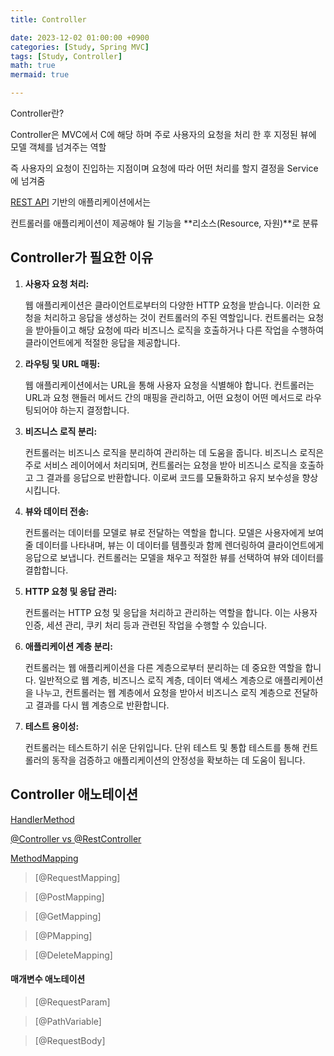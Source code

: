```yaml
---
title: Controller

date: 2023-12-02 01:00:00 +0900
categories: [Study, Spring MVC]
tags: [Study, Controller]
math: true
mermaid: true

---
```


Controller란?


Controller은 MVC에서 C에 해당 하며 주로 사용자의 요청을 처리 한 후 지정된 뷰에 모델 객체를 넘겨주는 역할

즉 사용자의 요청이 진입하는 지점이며 요청에 따라 어떤 처리를 할지 결정을 Service에 넘겨줌

[REST API](https://www.notion.so/RestAPI-233260dba97242e6a9d35dc72aeeb35a?pvs=21) 기반의 애플리케이션에서는 

컨트롤러를  애플리케이션이 제공해야 될 기능을 **리소스(Resource, 자원)**로 분류

## Controller가 필요한 이유

1. **사용자 요청 처리:** 
    
    웹 애플리케이션은 클라이언트로부터의 다양한 HTTP 요청을 받습니다. 이러한 요청을 처리하고 응답을 생성하는 것이 컨트롤러의 주된 역할입니다. 컨트롤러는 요청을 받아들이고 해당 요청에 따라 비즈니스 로직을 호출하거나 다른 작업을 수행하여 클라이언트에게 적절한 응답을 제공합니다.
    
2. **라우팅 및 URL 매핑:** 
    
    웹 애플리케이션에서는 URL을 통해 사용자 요청을 식별해야 합니다. 컨트롤러는 URL과 요청 핸들러 메서드 간의 매핑을 관리하고, 어떤 요청이 어떤 메서드로 라우팅되어야 하는지 결정합니다.
    
3. **비즈니스 로직 분리:** 
    
    컨트롤러는 비즈니스 로직을 분리하여 관리하는 데 도움을 줍니다. 비즈니스 로직은 주로 서비스 레이어에서 처리되며, 컨트롤러는 요청을 받아 비즈니스 로직을 호출하고 그 결과를 응답으로 반환합니다. 이로써 코드를 모듈화하고 유지 보수성을 향상시킵니다.
    
4. **뷰와 데이터 전송:** 
    
    컨트롤러는 데이터를 모델로 뷰로 전달하는 역할을 합니다. 모델은 사용자에게 보여줄 데이터를 나타내며, 뷰는 이 데이터를 템플릿과 함께 렌더링하여 클라이언트에게 응답으로 보냅니다. 컨트롤러는 모델을 채우고 적절한 뷰를 선택하여 뷰와 데이터를 결합합니다.
    
5. **HTTP 요청 및 응답 관리:** 
    
    컨트롤러는 HTTP 요청 및 응답을 처리하고 관리하는 역할을 합니다. 이는 사용자 인증, 세션 관리, 쿠키 처리 등과 관련된 작업을 수행할 수 있습니다.
    
6. **애플리케이션 계층 분리:**
    
     컨트롤러는 웹 애플리케이션을 다른 계층으로부터 분리하는 데 중요한 역할을 합니다. 일반적으로 웹 계층, 비즈니스 로직 계층, 데이터 액세스 계층으로 애플리케이션을 나누고, 컨트롤러는 웹 계층에서 요청을 받아서 비즈니스 로직 계층으로 전달하고 결과를 다시 웹 계층으로 반환합니다.
    
7. **테스트 용이성:** 
    
    컨트롤러는 테스트하기 쉬운 단위입니다. 단위 테스트 및 통합 테스트를 통해 컨트롤러의 동작을 검증하고 애플리케이션의 안정성을 확보하는 데 도움이 됩니다.


## ****Controller 애노테이션****

[HandlerMethod](https://ararp1006.github.io/posts/HandlerMethod/)

[@Controller vs @RestController](https://ararp1006.github.io/posts/2023-12-01-@Controller-vs-@RestController/)

[MethodMapping](https://ararp1006.github.io/posts/%EB%A7%A4%EC%84%9C%EB%93%9C-%EB%A7%A4%ED%95%91/)

> [@RequestMapping]

> [@PostMapping]

> [@GetMapping]

> [@PMapping]

> [@DeleteMapping]

#### **매개변수 애노테이션**

> [@RequestParam]

> [@PathVariable]

> [@RequestBody]





